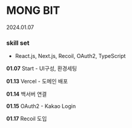 # MONG BIT

2024.01.07

### skill set

- React.js, Next.js, Recoil, OAuth2, TypeScript

**01.07**  Start - UI구성, 환경세팅

**01.13**  Vercel - 도메인 배포

**01.14**  백서버 연결

**01.15**  OAuth2 - Kakao Login

**01.17**  Recoil 도입
